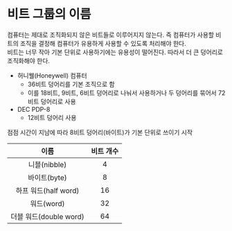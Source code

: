 # 비트 그룹의 이름

컴퓨터는 제대로 조직화되지 않은 비트들로 이루어지지 않는다. 즉 컴퓨터가 사용할 비트의 조직을 결정해 컴퓨터가 유용하게 사용할 수 있도록 처리해야 한다.  
비트는 너무 작아 기본 단위로 사용하기에는 유용성이 떨어진다. 따라서 더 큰 덩어리로 조직화해야 한다.  
- 허니웰(Honeywell) 컴퓨터
  - 36비트 덩어리를 기본 조직으로 함
  - 이를 18비트, 9비트, 6비트 덩어리로 나눠서 사용하거나 두 덩어리를 묶어서 72비트 덩어리로 사용
- DEC PDP-8
  - 12비트 덩어리 사용

점점 시간이 지남에 따라 8비트 덩어리(바이트)가 기본 단위로 쓰이기 시작

|이름|비트 개수|
|:-:|:-:|
|니블(nibble)|4|
|바이트(byte)|8|
|하프 워드(half word)|16|
|워드(word)|32|
|더블 워드(double word)|64|

